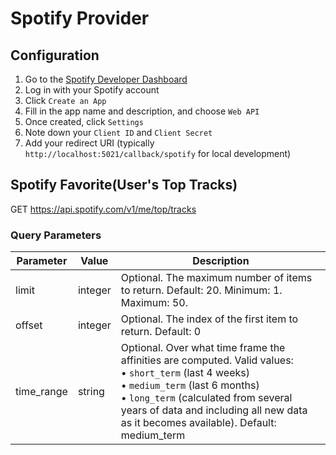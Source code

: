 # Spotify Provider

## Configuration

1. Go to the [Spotify Developer Dashboard](https://developer.spotify.com/dashboard)
2. Log in with your Spotify account
3. Click `Create an App`
4. Fill in the app name and description, and choose `Web API`
5. Once created, click `Settings`
6. Note down your `Client ID` and `Client Secret`
7. Add your redirect URI (typically `http://localhost:5021/callback/spotify` for local development)

## Spotify Favorite(User's Top Tracks)

GET https://api.spotify.com/v1/me/top/tracks


### Query Parameters

| Parameter  | Value    | Description                                |
|------------|----------|--------------------------------------------|
| limit      | integer  | Optional. The maximum number of items to return. Default: 20. Minimum: 1. Maximum: 50. |
| offset     | integer  | Optional. The index of the first item to return. Default: 0 |
| time_range | string   | Optional. Over what time frame the affinities are computed. Valid values:<br>• `short_term` (last 4 weeks)<br>• `medium_term` (last 6 months)<br>• `long_term` (calculated from several years of data and including all new data as it becomes available). Default: medium_term |




